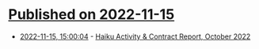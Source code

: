 # [Published on 2022-11-15](index.md)

* [2022-11-15, 15:00:04](https://lobste.rs/s/e11lx5/haiku_activity_contract_report_october) - [Haiku Activity & Contract Report, October 2022](https://www.haiku-os.org/blog/waddlesplash/2022-11-14_haiku_activity_contract_report_october_2022/)

